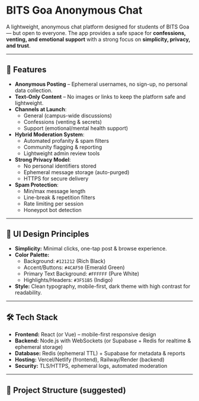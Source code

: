 # BITS Goa Anonymous Chat

A lightweight, anonymous chat platform designed for students of BITS Goa — but open to everyone. The app provides a safe space for **confessions, venting, and emotional support** with a strong focus on **simplicity, privacy, and trust**.

---

## 🚀 Features
- **Anonymous Posting** – Ephemeral usernames, no sign-up, no personal data collection.
- **Text-Only Content** – No images or links to keep the platform safe and lightweight.
- **Channels at Launch**:
  - General (campus-wide discussions)
  - Confessions (venting & secrets)
  - Support (emotional/mental health support)
- **Hybrid Moderation System**:
  - Automated profanity & spam filters
  - Community flagging & reporting
  - Lightweight admin review tools
- **Strong Privacy Model**:
  - No personal identifiers stored
  - Ephemeral message storage (auto-purged)
  - HTTPS for secure delivery
- **Spam Protection**:
  - Min/max message length
  - Line-break & repetition filters
  - Rate limiting per session
  - Honeypot bot detection

---

## 🎨 UI Design Principles
- **Simplicity:** Minimal clicks, one-tap post & browse experience.
- **Color Palette:**
  - Background: `#121212` (Rich Black)
  - Accent/Buttons: `#4CAF50` (Emerald Green)
  - Primary Text Background: `#FFFFFF` (Pure White)
  - Highlights/Headers: `#3F51B5` (Indigo)
- **Style:** Clean typography, mobile-first, dark theme with high contrast for readability.

---

## 🛠️ Tech Stack
- **Frontend:** React (or Vue) – mobile-first responsive design
- **Backend:** Node.js with WebSockets (or Supabase + Redis for realtime & ephemeral storage)
- **Database:** Redis (ephemeral TTL) + Supabase for metadata & reports
- **Hosting:** Vercel/Netlify (frontend), Railway/Render (backend)
- **Security:** TLS/HTTPS, ephemeral logs, automated moderation

---

## 📂 Project Structure (suggested)
